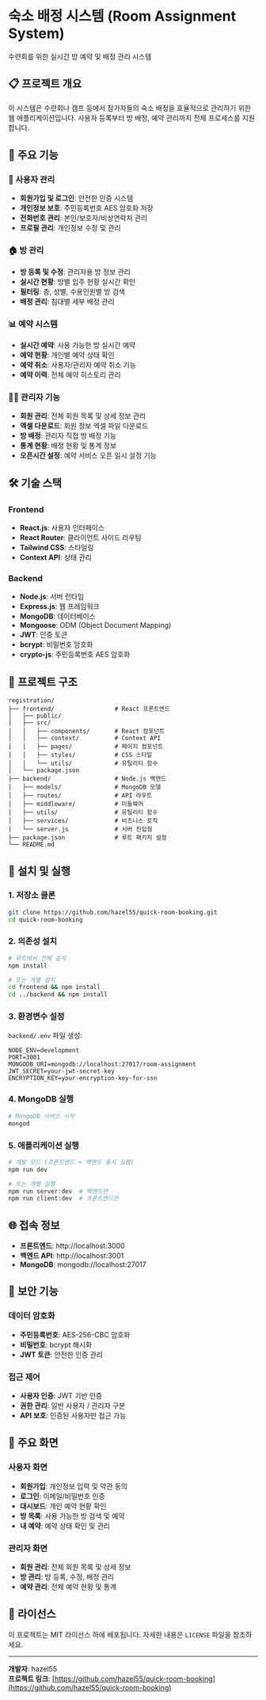 # 숙소 배정 시스템 (Room Assignment System)

수련회를 위한 실시간 방 예약 및 배정 관리 시스템

## 📋 프로젝트 개요

이 시스템은 수련회나 캠프 등에서 참가자들의 숙소 배정을 효율적으로 관리하기 위한 웹 애플리케이션입니다. 사용자 등록부터 방 배정, 예약 관리까지 전체 프로세스를 지원합니다.

## 🚀 주요 기능

### 👥 사용자 관리
- **회원가입 및 로그인**: 안전한 인증 시스템
- **개인정보 보호**: 주민등록번호 AES 암호화 저장
- **전화번호 관리**: 본인/보호자/비상연락처 관리
- **프로필 관리**: 개인정보 수정 및 관리

### 🏠 방 관리
- **방 등록 및 수정**: 관리자용 방 정보 관리
- **실시간 현황**: 방별 입주 현황 실시간 확인
- **필터링**: 층, 성별, 수용인원별 방 검색
- **배정 관리**: 침대별 세부 배정 관리

### 📊 예약 시스템
- **실시간 예약**: 사용 가능한 방 실시간 예약
- **예약 현황**: 개인별 예약 상태 확인
- **예약 취소**: 사용자/관리자 예약 취소 기능
- **예약 이력**: 전체 예약 히스토리 관리

### 👨‍💼 관리자 기능
- **회원 관리**: 전체 회원 목록 및 상세 정보 관리
- **엑셀 다운로드**: 회원 정보 엑셀 파일 다운로드
- **방 배정**: 관리자 직접 방 배정 기능
- **통계 현황**: 배정 현황 및 통계 정보
- **오픈시간 설정**: 예약 서비스 오픈 일시 설정 기능

## 🛠 기술 스택

### Frontend
- **React.js**: 사용자 인터페이스
- **React Router**: 클라이언트 사이드 라우팅
- **Tailwind CSS**: 스타일링
- **Context API**: 상태 관리

### Backend
- **Node.js**: 서버 런타임
- **Express.js**: 웹 프레임워크
- **MongoDB**: 데이터베이스
- **Mongoose**: ODM (Object Document Mapping)
- **JWT**: 인증 토큰
- **bcrypt**: 비밀번호 암호화
- **crypto-js**: 주민등록번호 AES 암호화

## 📁 프로젝트 구조

```
registration/
├── frontend/                 # React 프론트엔드
│   ├── public/
│   ├── src/
│   │   ├── components/       # React 컴포넌트
│   │   ├── context/          # Context API
│   │   ├── pages/            # 페이지 컴포넌트
│   │   ├── styles/           # CSS 스타일
│   │   └── utils/            # 유틸리티 함수
│   └── package.json
├── backend/                  # Node.js 백엔드
│   ├── models/               # MongoDB 모델
│   ├── routes/               # API 라우트
│   ├── middleware/           # 미들웨어
│   ├── utils/                # 유틸리티 함수
│   ├── services/             # 비즈니스 로직
│   └── server.js             # 서버 진입점
├── package.json              # 루트 패키지 설정
└── README.md
```

## 🔧 설치 및 실행

### 1. 저장소 클론
```bash
git clone https://github.com/hazel55/quick-room-booking.git
cd quick-room-booking
```

### 2. 의존성 설치
```bash
# 루트에서 전체 설치
npm install

# 또는 개별 설치
cd frontend && npm install
cd ../backend && npm install
```

### 3. 환경변수 설정
`backend/.env` 파일 생성:
```env
NODE_ENV=development
PORT=3001
MONGODB_URI=mongodb://localhost:27017/room-assignment
JWT_SECRET=your-jwt-secret-key
ENCRYPTION_KEY=your-encryption-key-for-ssn
```

### 4. MongoDB 실행
```bash
# MongoDB 서비스 시작
mongod
```

### 5. 애플리케이션 실행
```bash
# 개발 모드 (프론트엔드 + 백엔드 동시 실행)
npm run dev

# 또는 개별 실행
npm run server:dev  # 백엔드만
npm run client:dev  # 프론트엔드만
```

## 🌐 접속 정보

- **프론트엔드**: http://localhost:3000
- **백엔드 API**: http://localhost:3001
- **MongoDB**: mongodb://localhost:27017

## 🔐 보안 기능

### 데이터 암호화
- **주민등록번호**: AES-256-CBC 암호화
- **비밀번호**: bcrypt 해시화
- **JWT 토큰**: 안전한 인증 관리

### 접근 제어
- **사용자 인증**: JWT 기반 인증
- **권한 관리**: 일반 사용자 / 관리자 구분
- **API 보호**: 인증된 사용자만 접근 가능

## 📱 주요 화면

### 사용자 화면
- **회원가입**: 개인정보 입력 및 약관 동의
- **로그인**: 이메일/비밀번호 인증
- **대시보드**: 개인 예약 현황 확인
- **방 목록**: 사용 가능한 방 검색 및 예약
- **내 예약**: 예약 상태 확인 및 관리

### 관리자 화면
- **회원 관리**: 전체 회원 목록 및 상세 정보
- **방 관리**: 방 등록, 수정, 배정 관리
- **예약 관리**: 전체 예약 현황 및 통계

## 📄 라이선스

이 프로젝트는 MIT 라이선스 하에 배포됩니다. 자세한 내용은 `LICENSE` 파일을 참조하세요.

---

**개발자**: hazel55  
**프로젝트 링크**: [https://github.com/hazel55/quick-room-booking](https://github.com/hazel55/quick-room-booking)
